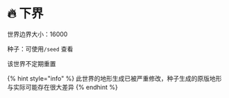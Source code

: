 # 🔥 下界

世界边界大小：16000

种子：可使用`/seed` 查看

该世界不定期重置

{% hint style="info" %}
此世界的地形生成已被严重修改，种子生成的原版地形与实际可能存在很大差异
{% endhint %}
